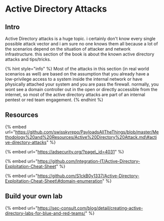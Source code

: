 # Active Directory Attacks

## Intro

Active Directory attacks is a huge topic. i certainly don't know every single possible attack vector and i am sure no one knows them all because a lot of the scenarios depend on the situation of attacker and network infrastructure. this section of the book is about the known active directory attacks and tips/tricks.

{% hint style="info" %}
Most of the attacks in this section \(in real world scenarios as well\) are based on the assumption that you already have a low-privilege access to a system inside the internal network or have physically attached your system and you are pass the firewall. normally, you wont see a domain controller out in the open or directly accessible from the internet, so most of the active directory attacks are part of an internal pentest or red team engagement.
{% endhint %}

## Resources

{% embed url="https://github.com/swisskyrepo/PayloadsAllTheThings/blob/master/Methodology%20and%20Resources/Active%20Directory%20Attack.md\#active-directory-attacks" %}

{% embed url="https://adsecurity.org/?page\_id=4031" %}

{% embed url="https://github.com/Integration-IT/Active-Directory-Exploitation-Cheat-Sheet" %}

{% embed url="https://github.com/S1ckB0y1337/Active-Directory-Exploitation-Cheat-Sheet\#domain-enumeration" %}

## Build your own  lab

{% embed url="https://sec-consult.com/blog/detail/creating-active-directory-labs-for-blue-and-red-teams/" %}















